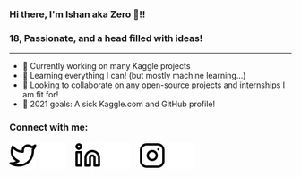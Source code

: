 ### Hi there, I'm Ishan aka Zero 👋!!

### 18, Passionate, and a head filled with ideas!

---

- 🔭 Currently working on many Kaggle projects
- 🌱 Learning everything I can! (but mostly machine learning...)
- 👯 Looking to collaborate on any open-source projects and internships I am fit for!
- 💬 2021 goals: A sick Kaggle.com and GitHub profile!

### Connect with me:

[![website](./img/twitter-light.svg)](https://twitter.com/art_of_zero#gh-light-mode-only)
[![website](./img/twitter-dark.svg)](https://twitter.com/art_of_zero#gh-dark-mode-only)
&nbsp;&nbsp;
[![website](./img/linkedin-light.svg)](https://www.linkedin.com/in/ishan-shishodiya-5100061b9#gh-light-mode-only)
[![website](./img/linkedin-dark.svg)](https://www.linkedin.com/in/ishan-shishodiya-5100061b9#gh-dark-mode-only)
&nbsp;&nbsp;
[![website](./img/instagram-light.svg)](https://www.instagram.com/sly_of_zero/#gh-light-mode-only)
[![website](./img/instagram-dark.svg)](https://www.instagram.com/sly_of_zero/#gh-dark-mode-only)
